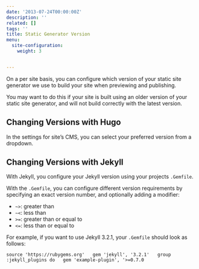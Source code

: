 ```yaml
---
date: '2013-07-24T00:00:00Z'
description: ''
related: []
tags: ''
title: Static Generator Version
menu:
  site-configuration:
    weight: 3


---
```

On a per site basis, you can configure which version of your static site generator we use to build your site when previewing and publishing. 

You may want to do this if your site is built using an older version of your static site generator, and will not build correctly with the latest version.

## Changing Versions with Hugo
In the settings for site’s CMS, you can select your preferred version from a dropdown.

## Changing Versions with Jekyll
With Jekyll, you configure your Jekyll version using your projects `.Gemfile`.

With the `.Gemfile`, you can configure different version requirements by specifying an exact version number, and optionally adding a modifier:
* `~>`: greater than
* `~<`: less than
* `>=`: greater than or equal to
* `<=`: less than or equal to

For example, if you want to use Jekyll 3.2.1, your `.Gemfile` should look as follows:

`source 'https://rubygems.org'  
gem 'jekyll', '3.2.1'  
group :jekyll_plugins do  
    gem 'example-plugin', '>=0.7.0`
